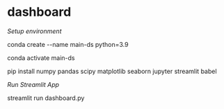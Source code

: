 # dashboard
*Setup environment*

conda create --name main-ds python=3.9

conda activate main-ds

pip install numpy pandas scipy matplotlib seaborn jupyter streamlit babel

*Run Streamlit App*

streamlit run dashboard.py
